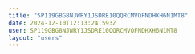 ```yaml
---
title: "SP119GBG8NJWRY1JSDRE10QQRCMVQFNDHXH6N1MT8"
date: 2024-12-10T12:13:24.593Z
user: SP119GBG8NJWRY1JSDRE10QQRCMVQFNDHXH6N1MT8
layout: "users"
---
```

    